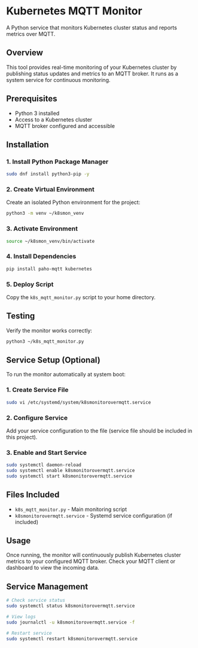 # Kubernetes MQTT Monitor

A Python service that monitors Kubernetes cluster status and reports metrics over MQTT.

## Overview

This tool provides real-time monitoring of your Kubernetes cluster by publishing status updates and metrics to an MQTT broker. It runs as a system service for continuous monitoring.

## Prerequisites

- Python 3 installed
- Access to a Kubernetes cluster
- MQTT broker configured and accessible

## Installation

### 1. Install Python Package Manager

```bash
sudo dnf install python3-pip -y
```

### 2. Create Virtual Environment

Create an isolated Python environment for the project:

```bash
python3 -m venv ~/k8smon_venv
```

### 3. Activate Environment

```bash
source ~/k8smon_venv/bin/activate
```

### 4. Install Dependencies

```bash
pip install paho-mqtt kubernetes
```

### 5. Deploy Script

Copy the `k8s_mqtt_monitor.py` script to your home directory.

## Testing

Verify the monitor works correctly:

```bash
python3 ~/k8s_mqtt_monitor.py
```

## Service Setup (Optional)

To run the monitor automatically at system boot:

### 1. Create Service File

```bash
sudo vi /etc/systemd/system/k8smonitorovermqtt.service
```

### 2. Configure Service

Add your service configuration to the file (service file should be included in this project).

### 3. Enable and Start Service

```bash
sudo systemctl daemon-reload
sudo systemctl enable k8smonitorovermqtt.service
sudo systemctl start k8smonitorovermqtt.service
```

## Files Included

- `k8s_mqtt_monitor.py` - Main monitoring script
- `k8smonitorovermqtt.service` - Systemd service configuration (if included)

## Usage

Once running, the monitor will continuously publish Kubernetes cluster metrics to your configured MQTT broker. Check your MQTT client or dashboard to view the incoming data.

## Service Management

```bash
# Check service status
sudo systemctl status k8smonitorovermqtt.service

# View logs
sudo journalctl -u k8smonitorovermqtt.service -f

# Restart service
sudo systemctl restart k8smonitorovermqtt.service
```